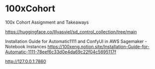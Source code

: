 # 100xCohort
100x Cohort Assignment and Takeaways


https://huggingface.co/lllyasviel/sd_control_collection/tree/main

Installation Guide for Automatic1111 and ConfyUI in AWS Sagemaker - Notebook Instances
https://100xeng.notion.site/Installation-Guide-for-Automatic-1111-78eef6c33d0e4da69c22f04c5695117f


http://127.0.0.1:7860
